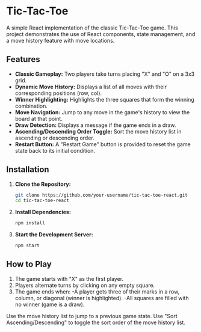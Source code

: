 # Tic-Tac-Toe

A simple React implementation of the classic Tic-Tac-Toe game. This project demonstrates the use of React components, state management, and a move history feature with move locations.

## Features

- **Classic Gameplay:** Two players take turns placing "X" and "O" on a 3x3 grid.
- **Dynamic Move History:** Displays a list of all moves with their corresponding positions (row, col).
- **Winner Highlighting:** Highlights the three squares that form the winning combination.
- **Move Navigation:** Jump to any move in the game's history to view the board at that point.
- **Draw Detection:** Displays a message if the game ends in a draw.
- **Ascending/Descending Order Toggle:** Sort the move history list in ascending or descending order.
- **Restart Button:** A "Restart Game" button is provided to reset the game state back to its initial condition.

## Installation

1. **Clone the Repository:**
   ```bash
   git clone https://github.com/your-username/tic-tac-toe-react.git
   cd tic-tac-toe-react

2. **Install Dependencies:**
   ```bash
   npm install
   
3. **Start the Development Server:**
   ```bash
   npm start

## How to Play

1. The game starts with "X" as the first player.
2. Players alternate turns by clicking on any empty square.
3. The game ends when:
   -A player gets three of their marks in a row, column, or diagonal (winner is highlighted).
   -All squares are filled with no winner (game is a draw).
   
Use the move history list to jump to a previous game state.
Use "Sort Ascending/Descending" to toggle the sort order of the move history list.

